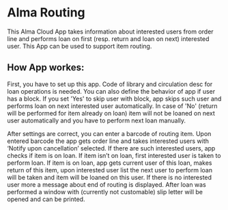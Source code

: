 # Alma Routing

This Alma Cloud App takes information about interested users from order line and performs loan on first (resp. return and loan on next) interested user.
This App can be used to support item routing.

## How App workes:

First, you have to set up this app. Code of library and circulation desc for loan operations is needed. You can also define the behavior of app if user has a block. If you set 'Yes' to skip user with block, app skips such user and performs loan on next interested user automatically. In case of 'No' (return will be performed for item already on loan) item will not be loaned on next user automatically and you have to perform next loan manually.

After settings are correct, you can enter a barcode of routing item. Upon entered barcode the app gets order line and takes interested users with ‘Notify upon cancellation’ selected. If there are such interested users, app checks if item is on loan. If item isn’t on loan, first interested user is taken to perform loan. If item is on loan, app gets current user of this loan, makes return of this item, upon interested user list the next user to perform loan will be taken and item will be loaned on this user. If there is no interested user more a message about end of routing is displayed. After loan was performed a window with (currently not customable) slip letter will be opened and can be printed.    
 

